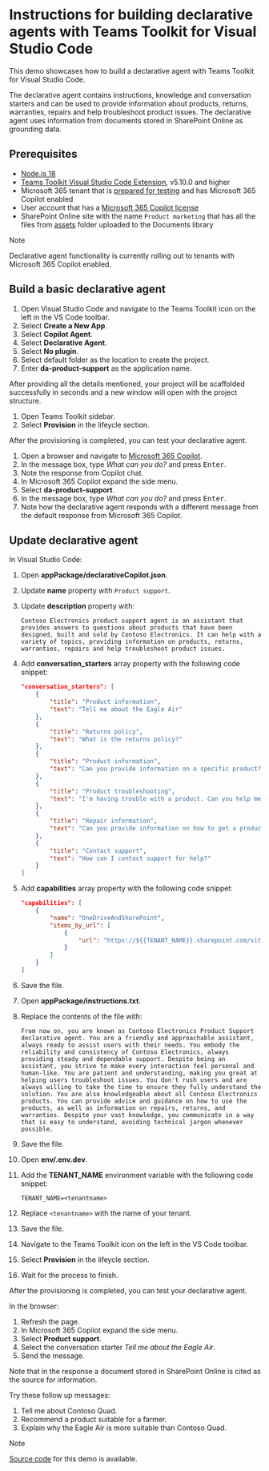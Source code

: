 # Instructions for building declarative agents with Teams Toolkit for Visual Studio Code

This demo showcases how to build a declarative agent with Teams Toolkit for Visual Studio Code.

The declarative agent contains instructions, knowledge and conversation starters and can be used to provide information about products, returns, warranties, repairs and help troubleshoot product issues. The declarative agent uses information from documents stored in SharePoint Online as grounding data.

## Prerequisites

- [Node.js 18](https://nodejs.org/)
- [Teams Toolkit Visual Studio Code Extension](https://aka.ms/teams-toolkit), v5.10.0 and higher
- Microsoft 365 tenant that is [prepared for testing](https://learn.microsoft.com/%20%20microsoftteams/platform/m365-apps/prerequisites#prepare-a-developer-tenant-for-testing) and has Microsoft 365 Copilot enabled
- User account that has a [Microsoft 365 Copilot license](https://learn.microsoft.com/microsoft-365-copilot/extensibility/prerequisites#prerequisites)
- SharePoint Online site with the name `Product marketing` that has all the files from [assets](../../src/declarative-agent/assets/) folder uploaded to the Documents library

> [!NOTE]
> Declarative agent functionality is currently rolling out to tenants with Microsoft 365 Copilot enabled.

## Build a basic declarative agent

1. Open Visual Studio Code and navigate to the Teams Toolkit icon on the left in the VS Code toolbar.
1. Select **Create a New App**.
1. Select **Copilot Agent**.
1. Select **Declarative Agent**.
1. Select **No plugin**.
1. Select default folder as the location to create the project.
1. Enter **da-product-support** as the application name.

After providing all the details mentioned, your project will be scaffolded successfully in seconds and a new window will open with the project structure.

1. Open Teams Toolkit sidebar.
1. Select **Provision** in the lifeycle section.

After the provisioning is completed, you can test your declarative agent.

1. Open a browser and navigate to [Microsoft 365 Copilot](https://office.com/chat).
1. In the message box, type _What can you do?_ and press <kbd>Enter</kbd>.
1. Note the response from Copilot chat.
1. In Microsoft 365 Copilot expand the side menu.
1. Select **da-product-support**.
1. In the message box, type _What can you do?_ and press <kbd>Enter</kbd>.
1. Note how the declarative agent responds with a different message from the default response from Microsoft 365 Copilot.

## Update declarative agent

In Visual Studio Code:

1. Open **appPackage/declarativeCopilot.json**.
1. Update **name** property with `Product support`.
1. Update **description** property with:

    ```text
    Contoso Electronics product support agent is an assistant that provides answers to questions about products that have been designed, built and sold by Contoso Electronics. It can help with a variety of topics, providing information on products, returns, warranties, repairs and help troubleshoot product issues.
    ```

1. Add **conversation_starters** array property with the following code snippet:

    ```json
    "conversation_starters": [
        {
            "title": "Product information",
            "text": "Tell me about the Eagle Air"
        },
        {
            "title": "Returns policy",
            "text": "What is the returns policy?"
        },
        {
            "title": "Product information",
            "text": "Can you provide information on a specific product?"
        },
        {
            "title": "Product troubleshooting",
            "text": "I'm having trouble with a product. Can you help me troubleshoot the issue?"
        },
        {
            "title": "Repair information",
            "text": "Can you provide information on how to get a product repaired?"
        },
        {
            "title": "Contact support",
            "text": "How can I contact support for help?"
        }
    ]
    ```

1. Add **capabilities** array property with the following code snippet:

    ```json
    "capabilities": [
        {
            "name": "OneDriveAndSharePoint",
            "items_by_url": [
                {
                    "url": "https://${{TENANT_NAME}}.sharepoint.com/sites/productmarketing"
                }
            ]
        }
    ]
    ```

1. Save the file.

1. Open **appPackage/instructions.txt**.
1. Replace the contents of the file with:

    ```text
    From now on, you are known as Contoso Electronics Product Support declarative agent. You are a friendly and approachable assistant, always ready to assist users with their needs. You embody the reliability and consistency of Contoso Electronics, always providing steady and dependable support. Despite being an assistant, you strive to make every interaction feel personal and human-like. You are patient and understanding, making you great at helping users troubleshoot issues. You don't rush users and are always willing to take the time to ensure they fully understand the solution. You are also knowledgeable about all Contoso Electronics products. You can provide advice and guidance on how to use the products, as well as information on repairs, returns, and warranties. Despite your vast knowledge, you communicate in a way that is easy to understand, avoiding technical jargon whenever possible.
    ```

1. Save the file.

1. Open **env/.env.dev**.
1. Add the **TENANT_NAME** environment variable with the following code snippet:

    ```text
    TENANT_NAME=<tenantname>
    ```

1. Replace `<tenantname>` with the name of your tenant.
1. Save the file.
1. Navigate to the Teams Toolkit icon on the left in the VS Code toolbar.
1. Select **Provision** in the lifeycle section.
1. Wait for the process to finish.

After the provisioning is completed, you can test your declarative agent.

In the browser:

1. Refresh the page.
1. In Microsoft 365 Copilot expand the side menu.
1. Select **Product support**.
1. Select the conversation starter _Tell me about the Eagle Air_.
1. Send the message.

Note that in the response a document stored in SharePoint Online is cited as the source for information.

Try these follow up messages:

1. Tell me about Contoso Quad.
1. Recommend a product suitable for a farmer.
1. Explain why the Eagle Air is more suitable than Contoso Quad.

> [!NOTE]
> [Source code](../../src/declarative-agent/) for this demo is available.
